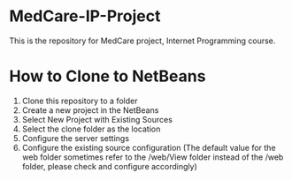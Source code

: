 # MedCare-IP-Project

This is the repository for MedCare project, Internet Programming course.

# How to Clone to NetBeans
1. Clone this repository to a folder
2. Create a new project in the NetBeans
3. Select New Project with Existing Sources
4. Select the clone folder as the location
5. Configure the server settings
6. Configure the existing source configuration (The default value for the web folder sometimes refer to the /web/View folder instead of the /web folder, please check and configure accordingly)
